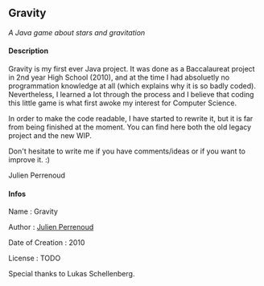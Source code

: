## Gravity

*A Java game about stars and gravitation*

#### Description

Gravity is my first ever Java project. It was done as a Baccalaureat project in 2nd year High School (2010), and at the time I had absoluetly no programmation knowledge at all (which explains why it is so badly coded). Nevertheless, I learned a lot through the process and I believe that coding this little game is what first awoke my interest for Computer Science.

In order to make the code readable, I have started to rewrite it, but it is far from being finished at the moment. You can find here both the old legacy project and the new WIP.

Don't hesitate to write me if you have comments/ideas or if you want to improve it. :)

Julien Perrenoud

#### Infos

Name : Gravity

Author : [Julien Perrenoud](https://github.com/jfperren)

Date of Creation : 2010

License : TODO

Special thanks to Lukas Schellenberg.

